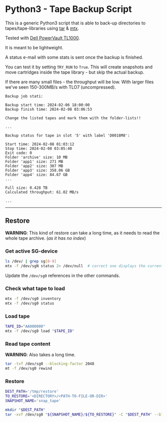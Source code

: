 # Python3 - Tape Backup Script

This is a generic Python3 script that is able to back-up directories to tapes/tape-libraries using [tar](https://linux.die.net/man/1/tar) & [mtx](https://linux.die.net/man/1/mtx).

Tested with [Dell PowerVault TL1000](https://www.dell.com/en-us/shop/data-storage-and-backup/powervault-tl1000/spd/storage-tl1000/pw_tl1000_11595).

It is meant to be lightweight.

A status e-mail with some stats is sent once the backup is finished.

You can test it by setting `TRY_RUN` to `True`. This will create snapshots and move cartridges inside the tape library - but skip the actual backup.

If there are many small files - the throughput will be low. With larger files we've seen 150-300MB/s with TLO7 (uncompressed).

```text
Backup job stati:

Backup start time: 2024-02-06 18:00:00
Backup finish time: 2024-02-08 03:06:53

Change the listed tapes and mark them with the folder-lists!!

...

Backup status for tape in slot '5' with label 'D0018M8':

Start time: 2024-02-08 01:03:12
Stop time: 2024-02-08 03:05:40
Exit code: 0
Folder 'archive' size: 10 MB
Folder 'app1' size: 271 MB
Folder 'app2' size: 307 MB
Folder 'app3' size: 358.06 GB
Folder 'app4' size: 84.67 GB
...

Full size: 0.428 TB
Calculated throughput: 61.02 MB/s

...
```

----

## Restore

**WARNING**: This kind of restore can take a long time, as it needs to read the whole tape archive. (*as it has no index*)


### Get active SG-device

```bash
ls /dev/ | grep sg[0-9]
mtx -f /dev/sgN status 2> /dev/null  # correct one displays the current inventory
```

Update the `/dev/sg0` references in the other commands.

### Check what tape to load

```bash
mtx -f /dev/sg0 inventory
mtx -f /dev/sg0 status
```

### Load tape

```bash
TAPE_ID="AA000000"
mtx -f /dev/sg0 load "$TAPE_ID"
```

### Read tape content

**WARNING**: Also takes a long time.

```bash
tar -tvf /dev/sg0 --blocking-factor 2048
mt -f /dev/sg0 rewind
```

### Restore

```bash
DEST_PATH='/tmp/restore'
TO_RESTORE='<DIRECTORY>/<PATH-TO-FILE-OR-DIR>'
SNAPSHOT_NAME='snap_tape'

mkdir "$DEST_PATH"
tar -xvf /dev/sg0 "${SNAPSHOT_NAME}/${TO_RESTORE}" -C "$DEST_PATH" --blocking-factor 2048
```
